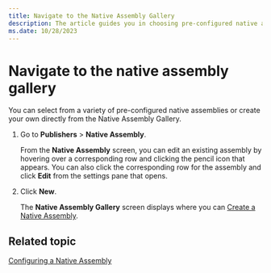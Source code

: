```yaml
---
title: Navigate to the Native Assembly Gallery
description: The article guides you in choosing pre-configured native assemblies or creating your own from the Native Assembly Gallery.
ms.date: 10/28/2023
---
```


# Navigate to the native assembly gallery

You can select from a variety of pre-configured native assemblies or create your own directly from the Native Assembly Gallery.

1. Go to  **Publishers** \> **Native Assembly**.

    From the **Native Assembly** screen, you can edit an existing assembly by hovering over a corresponding row and clicking the pencil icon that appears. You can also click the corresponding row for the assembly and click **Edit** from the settings pane that opens.

1. Click **New**.

    The **Native Assembly Gallery** screen displays where you can [Create a Native Assembly](create-a-native-assembly.md).

## Related topic

[Configuring a Native Assembly](configuring-a-native-assembly.md)
